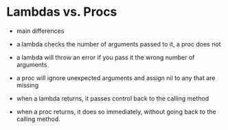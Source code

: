 # Lambdas vs. Procs
 
- main differences

- a lambda checks the number of arguments passed to it, a proc does not
- a lambda will throw an error if you pass it the wrong number of arguments
- a proc will ignore unexpected arguments and assign nil to any that are missing
- when a lambda returns, it passes control back to the calling method
- when a proc returns, it does so immediately, without going back to the calling method.
